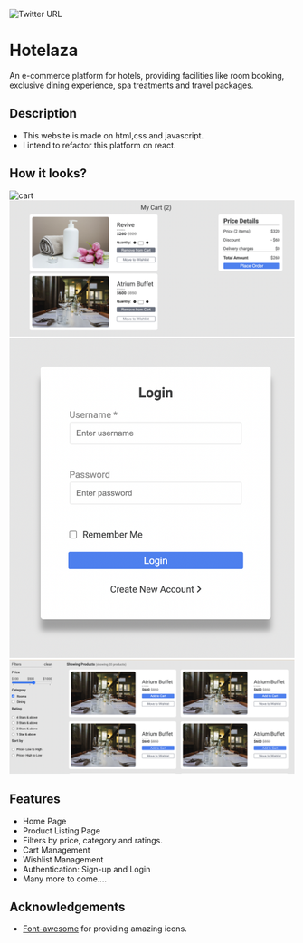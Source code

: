 



![Twitter URL](https://img.shields.io/twitter/url?style=social&url=https%3A%2F%2Ftwitter.com%2Fsaifuddinbadani)

##




# Hotelaza

An e-commerce platform for hotels, providing facilities like room booking, exclusive dining experience, spa treatments and travel packages.


## Description

- This website is made on html,css and javascript.
- I intend to refactor this platform on react.



## How it looks?
<img src="./assets/readme/ss-home-page.png" alt="cart" width="600"/>
<img src="./assets/readme/ss-cart.png" alt="cart" width="600"/>
<img src="./assets/readme/ss-login.png" alt="cart" width="600"/>
<img src="./assets/readme/ss-products-listing.png" alt="cart" width="800"/>



## Features

- Home Page
- Product Listing Page
- Filters by
    price,
    category and
    ratings.
- Cart Management
- Wishlist Management
- Authentication:
    Sign-up and
    Login
- Many more to come....


## Acknowledgements

 - [Font-awesome](https://fontawesome.com/v6/search) for providing amazing icons.
 


